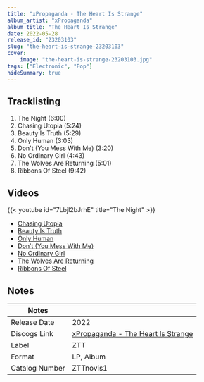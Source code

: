 ```yaml
---
title: "xPropaganda - The Heart Is Strange"
album_artist: "xPropaganda"
album_title: "The Heart Is Strange"
date: 2022-05-28
release_id: "23203103"
slug: "the-heart-is-strange-23203103"
cover:
    image: "the-heart-is-strange-23203103.jpg"
tags: ["Electronic", "Pop"]
hideSummary: true
---
```


## Tracklisting
1. The Night (6:00)
2. Chasing Utopia (5:24)
3. Beauty Is Truth (5:29)
4. Only Human (3:03)
5. Don't (You Mess With Me) (3:20)
6. No Ordinary Girl (4:43)
7. The Wolves Are Returning (5:01)
8. Ribbons Of Steel (9:42)

## Videos
{{< youtube id="7LbjI2bJrhE" title="The Night" >}}
- [Chasing Utopia](https://www.youtube.com/watch?v=kUzseIvaGo4)
- [Beauty Is Truth](https://www.youtube.com/watch?v=BJVzW19Mb28)
- [Only Human](https://www.youtube.com/watch?v=4nawF6LJeGg)
- [Don’t (You Mess With Me)](https://www.youtube.com/watch?v=2jGhz7qccFQ)
- [No Ordinary Girl](https://www.youtube.com/watch?v=-A3MfaCQ81M)
- [The Wolves Are Returning](https://www.youtube.com/watch?v=_906dqMbLLs)
- [Ribbons Of Steel](https://www.youtube.com/watch?v=G1K3hBQ6330)

## Notes

| Notes          |             |
| ---------------| ----------- |
| Release Date   | 2022 |
| Discogs Link   | [xPropaganda - The Heart Is Strange](https://www.discogs.com/release/23203103) |
| Label          | ZTT |
| Format         | LP, Album |
| Catalog Number | ZTTnovis1 |

